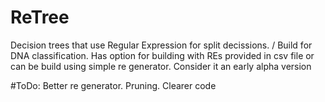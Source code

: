 # ReTree
Decision trees that use Regular Expression for split decissions. /
Build for DNA classification.
Has option for building with REs provided in csv file or can be build using simple re generator.
Consider it an early alpha version

#ToDo:
Better re generator.
Pruning.
Clearer code
